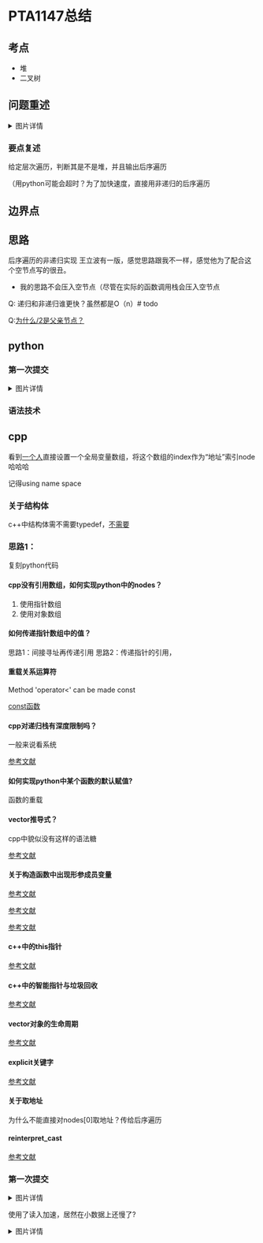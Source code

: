 # PTA1147总结
## 考点
+ 堆
+ 二叉树


## 问题重述
<details><summary>图片详情</summary><img src="https://raw.githubusercontent.com/ednow/cloudimg/main/githubio/20210816222514.png" alt="找不到图片(Image not found)" onerror="this.onerror=null;this.src='https://gitee.com/ednow/cloudimg/raw/main/githubio/20210816222514.png';" /></details>

### 要点复述
给定层次遍历，判断其是不是堆，并且输出后序遍历

（用python可能会超时？为了加快速度，直接用非递归的后序遍历

## 边界点

## 思路
后序遍历的非递归实现 王立波有一版，感觉思路跟我不一样，感觉他为了配合这个空节点写的很丑。
+ 我的思路不会压入空节点（尽管在实际的函数调用栈会压入空节点

Q: 递归和非递归谁更快？虽然都是O（n）# todo

Q:[为什么/2是父亲节点？](https://blog.csdn.net/weixin_33901843/article/details/91457366)

## python

### 第一次提交
<details><summary>图片详情</summary><img src="https://raw.githubusercontent.com/ednow/cloudimg/main/githubio/20210817013644.png" alt="找不到图片(Image not found)" onerror="this.onerror=null;this.src='https://gitee.com/ednow/cloudimg/raw/main/githubio/20210817013644.png';" /></details>

### 语法技术


## cpp
看到[一个人](https://blog.csdn.net/birdmanqin/article/details/104110628)直接设置一个全局变量数组，将这个数组的index作为“地址”索引node哈哈哈

记得using name space

### 关于结构体
c++中结构体需不需要typedef，[不需要](https://ask.csdn.net/questions/768441)



### 思路1：
复刻python代码

#### cpp没有引用数组，如何实现python中的nodes？
1. 使用指针数组
2. 使用对象数组

#### 如何传递指针数组中的值？
思路1：间接寻址再传递引用
思路2：传递指针的引用，

#### 重载关系运算符
Method 'operator<' can be made const

[const函数](https://www.cnblogs.com/fan-0802-WHU/p/10961279.html)

#### cpp对递归栈有深度限制吗？
一般来说看系统

[参考文献](https://stackoverflow.com/questions/2630054/does-c-limit-recursion-depth)

#### 如何实现python中某个函数的默认赋值?
函数的重载

#### vector推导式？
cpp中貌似没有这样的语法糖

[参考文献](https://stackoverflow.com/questions/36339533/how-to-generate-vector-like-list-comprehension)

#### 关于构造函数中出现形参成员变量
[参考文献](https://www.zhihu.com/question/54031505)

[参考文献](https://stackoverflow.com/questions/268587/can-i-use-identical-names-for-fields-and-constructor-parameters)

[参考文献](https://stackoverflow.com/questions/34959703/what-happens-when-constructors-parameter-has-same-name-as-member-variable)

#### c++中的this指针

[参考文献](http://c.biancheng.net/view/2226.html)

#### c++中的智能指针与垃圾回收
[参考文献](https://www.jianshu.com/p/a70565441745)

#### vector对象的生命周期
[参考文献](https://zhuanlan.zhihu.com/p/35002132)

#### explicit关键字

[参考文献](https://www.cnblogs.com/rednodel/p/9299251.html)


#### 关于取地址
为什么不能直接对nodes[0]取地址？传给后序遍历

#### reinterpret_cast
[参考文献](http://c.biancheng.net/view/410.html)

### 第一次提交

<details><summary>图片详情</summary><img src="https://raw.githubusercontent.com/ednow/cloudimg/main/githubio/20210817154346.png" alt="找不到图片(Image not found)" onerror="this.onerror=null;this.src='https://gitee.com/ednow/cloudimg/raw/main/githubio/20210817154346.png';" /></details>

使用了读入加速，居然在小数据上还慢了?
<details><summary>图片详情</summary><img src="https://raw.githubusercontent.com/ednow/cloudimg/main/githubio/20210817154553.png" alt="找不到图片(Image not found)" onerror="this.onerror=null;this.src='https://gitee.com/ednow/cloudimg/raw/main/githubio/20210817154553.png';" /></details>